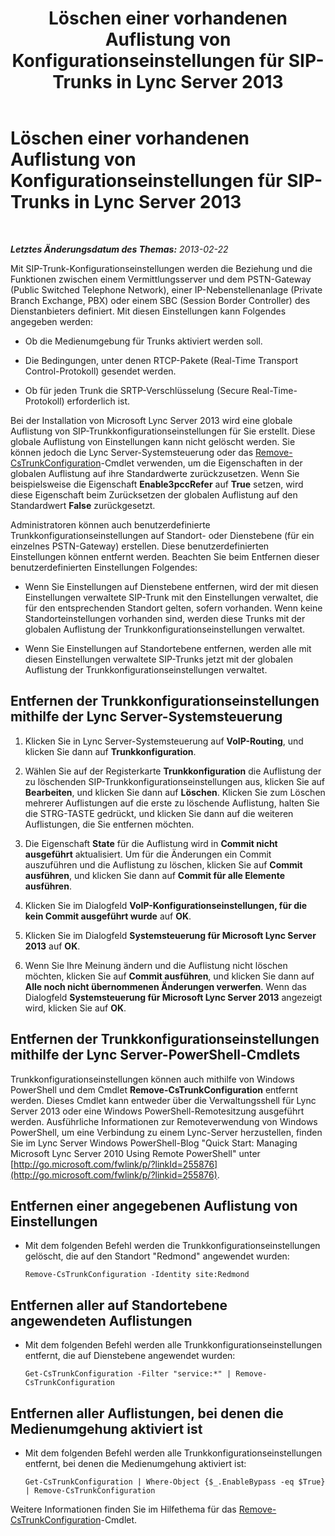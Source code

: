 ﻿---
title: Löschen einer vorhandenen Auflistung von Konfigurationseinstellungen für SIP-Trunks in Lync Server 2013
TOCTitle: Löschen einer vorhandenen Auflistung von Konfigurationseinstellungen für SIP-Trunks in Lync Server 2013
ms:assetid: 3b25f14d-884b-42dd-a866-460d276d3e43
ms:mtpsurl: https://technet.microsoft.com/de-de/library/JJ688024(v=OCS.15)
ms:contentKeyID: 49890708
ms.date: 05/19/2016
mtps_version: v=OCS.15
ms.translationtype: HT
---

# Löschen einer vorhandenen Auflistung von Konfigurationseinstellungen für SIP-Trunks in Lync Server 2013

 

_**Letztes Änderungsdatum des Themas:** 2013-02-22_

Mit SIP-Trunk-Konfigurationseinstellungen werden die Beziehung und die Funktionen zwischen einem Vermittlungsserver und dem PSTN-Gateway (Public Switched Telephone Network), einer IP-Nebenstellenanlage (Private Branch Exchange, PBX) oder einem SBC (Session Border Controller) des Dienstanbieters definiert. Mit diesen Einstellungen kann Folgendes angegeben werden:

  - Ob die Medienumgebung für Trunks aktiviert werden soll.

  - Die Bedingungen, unter denen RTCP-Pakete (Real-Time Transport Control-Protokoll) gesendet werden.

  - Ob für jeden Trunk die SRTP-Verschlüsselung (Secure Real-Time-Protokoll) erforderlich ist.

Bei der Installation von Microsoft Lync Server 2013 wird eine globale Auflistung von SIP-Trunkkonfigurationseinstellungen für Sie erstellt. Diese globale Auflistung von Einstellungen kann nicht gelöscht werden. Sie können jedoch die Lync Server-Systemsteuerung oder das [Remove-CsTrunkConfiguration](https://docs.microsoft.com/en-us/powershell/module/skype/Remove-CsTrunkConfiguration)-Cmdlet verwenden, um die Eigenschaften in der globalen Auflistung auf ihre Standardwerte zurückzusetzen. Wenn Sie beispielsweise die Eigenschaft **Enable3pccRefer** auf **True** setzen, wird diese Eigenschaft beim Zurücksetzen der globalen Auflistung auf den Standardwert **False** zurückgesetzt.

Administratoren können auch benutzerdefinierte Trunkkonfigurationseinstellungen auf Standort- oder Dienstebene (für ein einzelnes PSTN-Gateway) erstellen. Diese benutzerdefinierten Einstellungen können entfernt werden. Beachten Sie beim Entfernen dieser benutzerdefinierten Einstellungen Folgendes:

  - Wenn Sie Einstellungen auf Dienstebene entfernen, wird der mit diesen Einstellungen verwaltete SIP-Trunk mit den Einstellungen verwaltet, die für den entsprechenden Standort gelten, sofern vorhanden. Wenn keine Standorteinstellungen vorhanden sind, werden diese Trunks mit der globalen Auflistung der Trunkkonfigurationseinstellungen verwaltet.

  - Wenn Sie Einstellungen auf Standortebene entfernen, werden alle mit diesen Einstellungen verwaltete SIP-Trunks jetzt mit der globalen Auflistung der Trunkkonfigurationseinstellungen verwaltet.

## Entfernen der Trunkkonfigurationseinstellungen mithilfe der Lync Server-Systemsteuerung

1.  Klicken Sie in Lync Server-Systemsteuerung auf **VoIP-Routing**, und klicken Sie dann auf **Trunkkonfiguration**.

2.  Wählen Sie auf der Registerkarte **Trunkkonfiguration** die Auflistung der zu löschenden SIP-Trunkkonfigurationseinstellungen aus, klicken Sie auf **Bearbeiten**, und klicken Sie dann auf **Löschen**. Klicken Sie zum Löschen mehrerer Auflistungen auf die erste zu löschende Auflistung, halten Sie die STRG-TASTE gedrückt, und klicken Sie dann auf die weiteren Auflistungen, die Sie entfernen möchten.

3.  Die Eigenschaft **State** für die Auflistung wird in **Commit nicht ausgeführt** aktualisiert. Um für die Änderungen ein Commit auszuführen und die Auflistung zu löschen, klicken Sie auf **Commit ausführen**, und klicken Sie dann auf **Commit für alle Elemente ausführen**.

4.  Klicken Sie im Dialogfeld **VoIP-Konfigurationseinstellungen, für die kein Commit ausgeführt wurde** auf **OK**.

5.  Klicken Sie im Dialogfeld **Systemsteuerung für Microsoft Lync Server 2013** auf **OK**.

6.  Wenn Sie Ihre Meinung ändern und die Auflistung nicht löschen möchten, klicken Sie auf **Commit ausführen**, und klicken Sie dann auf **Alle noch nicht übernommenen Änderungen verwerfen**. Wenn das Dialogfeld **Systemsteuerung für Microsoft Lync Server 2013** angezeigt wird, klicken Sie auf **OK**.

## Entfernen der Trunkkonfigurationseinstellungen mithilfe der Lync Server-PowerShell-Cmdlets

Trunkkonfigurationseinstellungen können auch mithilfe von Windows PowerShell und dem Cmdlet **Remove-CsTrunkConfiguration** entfernt werden. Dieses Cmdlet kann entweder über die Verwaltungsshell für Lync Server 2013 oder eine Windows PowerShell-Remotesitzung ausgeführt werden. Ausführliche Informationen zur Remoteverwendung von Windows PowerShell, um eine Verbindung zu einem Lync-Server herzustellen, finden Sie im Lync Server Windows PowerShell-Blog "Quick Start: Managing Microsoft Lync Server 2010 Using Remote PowerShell" unter [http://go.microsoft.com/fwlink/p/?linkId=255876](http://go.microsoft.com/fwlink/p/?linkid=255876).

## Entfernen einer angegebenen Auflistung von Einstellungen

  - Mit dem folgenden Befehl werden die Trunkkonfigurationseinstellungen gelöscht, die auf den Standort "Redmond" angewendet wurden:
    
        Remove-CsTrunkConfiguration -Identity site:Redmond

## Entfernen aller auf Standortebene angewendeten Auflistungen

  - Mit dem folgenden Befehl werden alle Trunkkonfigurationseinstellungen entfernt, die auf Dienstebene angewendet wurden:
    
        Get-CsTrunkConfiguration -Filter "service:*" | Remove-CsTrunkConfiguration

## Entfernen aller Auflistungen, bei denen die Medienumgehung aktiviert ist

  - Mit dem folgenden Befehl werden alle Trunkkonfigurationseinstellungen entfernt, bei denen die Medienumgehung aktiviert ist:
    
        Get-CsTrunkConfiguration | Where-Object {$_.EnableBypass -eq $True} | Remove-CsTrunkConfiguration

Weitere Informationen finden Sie im Hilfethema für das [Remove-CsTrunkConfiguration](https://docs.microsoft.com/en-us/powershell/module/skype/Remove-CsTrunkConfiguration)-Cmdlet.

